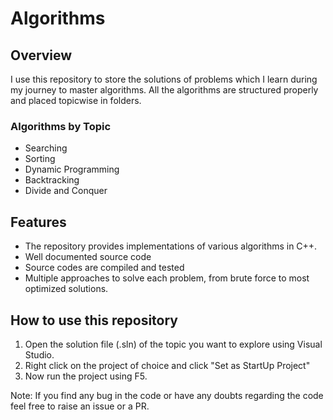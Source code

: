 <h1>Algorithms</h1>
<h2>Overview</h2>
I use this repository to store the solutions of problems which I learn during my journey to master algorithms.
All the algorithms are structured properly and placed topicwise in folders.

<h3>Algorithms by Topic</h3>

<ul>
<li>Searching</li>
<li>Sorting</li>
<li>Dynamic Programming</li>
<li>Backtracking</li>
<li>Divide and Conquer</li>
</ul>

<h2>Features</h2>

<ul>
<li>The repository provides implementations of various algorithms in C++.</li>
<li>Well documented source code</li>
<li>Source codes are compiled and tested</li>
<li>Multiple approaches to solve each problem, from brute force to most optimized solutions.
</ul>

<h2>How to use this repository</h2>

1. Open the solution file (.sln) of the topic you want to explore using Visual Studio.
2. Right click on the project of choice and click "Set as StartUp Project"
3. Now run the project using F5.

Note: If you find any bug in the code or have any doubts regarding the code feel free to raise an issue or a PR.
